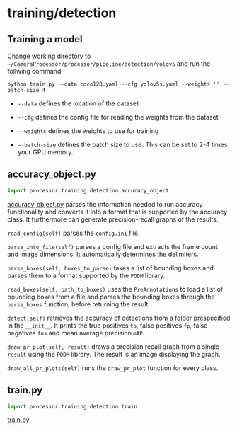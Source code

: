 # training/detection

## Training a model

Change working directory to ```~/CameraProcessor/processor/pipeline/detection/yolov5``` and run the follwing command

```
python train.py --data coco128.yaml --cfg yolov5s.yaml --weights '' --batch-size 4
```

- ```--data``` defines the location of the dataset

- ```--cfg``` defines the config file for reading the weights from the dataset

- ```--weights``` defines the weights to use for training

- ```--batch-size``` defines the batch size to use. This can be set to 2-4 times your GPU memory.

## accuracy_object.py

```python
import processor.training.detection.accuracy_object
```

[accuracy_object.py](accuracy_object.py) parses the information needed to run accuracy functionality and converts it
into a format that is supported by the accuracy class.
It furthermore can generate precision-recall graphs of the results.

`read_config(self)` parses the `config.ini` file.

`parse_into_file(self)` parses a config file and extracts the frame count and image dimensions.
It automatically determines the delimiters.

`parse_boxes(self, boxes_to_parse)` takes a list of bounding boxes and parses them to a format supported
by the `PODM` library.

`read_boxes(self, path_to_boxes)` uses the `PreAnnotations` to load a list of bounding boxes from a file
and parses the bounding boxes through the `parse_boxes` function, before returning the result.

`detect(self)` retrieves the accuracy of detections from a folder prespecified in the `__init__`.
It prints the true positives `tp`, false positives `fp`, false negatives `fns` and mean average precision `mAP`.

`draw_pr_plot(self, result)` draws a precision recall graph from a single `result` using the `PODM` library.
The result is an image displaying the graph.

`draw_all_pr_plots(self)` runs the `draw_pr_plot` function for every class.

## train.py

```python
import processor.training.detection.train
```

[train.py](train.py)

